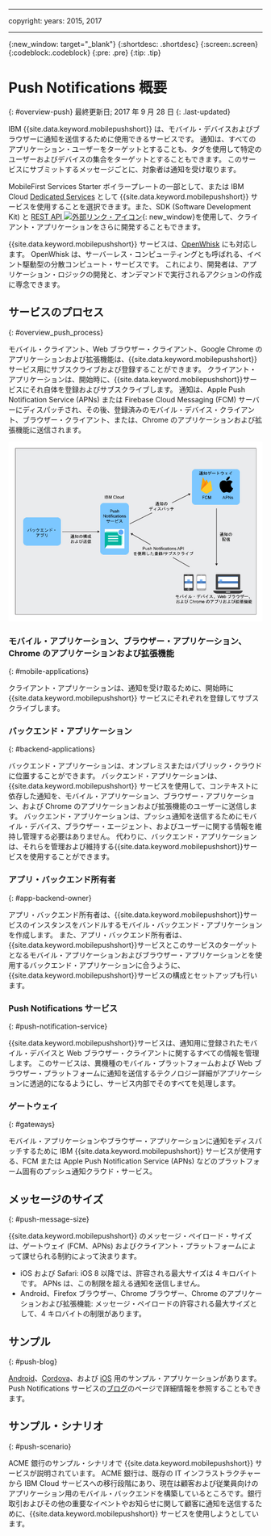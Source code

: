 ----

copyright:
 years: 2015, 2017

---

{:new_window: target="_blank"}
{:shortdesc: .shortdesc}
{:screen:.screen}
{:codeblock:.codeblock}
{:pre: .pre}
{:tip: .tip}

# Push Notifications 概要 
{: #overview-push}
最終更新日; 2017 年 9 月 28 日
{: .last-updated}

IBM {{site.data.keyword.mobilepushshort}} は、モバイル・デバイスおよびブラウザーに通知を送信するために使用できるサービスです。 通知は、すべてのアプリケーション・ユーザーをターゲットとすることも、タグを使用して特定のユーザーおよびデバイスの集合をターゲットとすることもできます。 このサービスにサブミットするメッセージごとに、対象者は通知を受け取ります。


MobileFirst Services Starter ボイラープレートの一部として、または IBM Cloud [Dedicated Services](/docs/dedicated/index.html) として {{site.data.keyword.mobilepushshort}} サービスを使用することを選択できます。また、SDK (Software Development Kit) と [REST API ![外部リンク・アイコン](../../icons/launch-glyph.svg "外部リンク・アイコン")](https://imfpush.{DomainName}/imfpush/){: new_window}を使用して、クライアント・アプリケーションをさらに開発することもできます。


{{site.data.keyword.mobilepushshort}} サービスは、[OpenWhisk](/docs/openwhisk/index.html) にも対応します。 OpenWhisk は、サーバーレス・コンピューティングとも呼ばれる、イベント駆動型の分散コンピュート・サービスです。 これにより、開発者は、アプリケーション・ロジックの開発と、オンデマンドで実行されるアクションの作成に専念できます。


## サービスのプロセス
{: #overview_push_process}

モバイル・クライアント、Web ブラウザー・クライアント、Google Chrome のアプリケーションおよび拡張機能は、{{site.data.keyword.mobilepushshort}} サービス用にサブスクライブおよび登録することができます。 クライアント・アプリケーションは、開始時に、{{site.data.keyword.mobilepushshort}}サービスにそれ自体を登録およびサブスクライブします。 通知は、Apple Push Notification Service (APNs) または Firebase Cloud Messaging (FCM) サーバーにディスパッチされ、その後、登録済みのモバイル・デバイス・クライアント、ブラウザー・クライアント、または、Chrome のアプリケーションおよび拡張機能に送信されます。

![プッシュの概要](images/overview.jpg)


### モバイル・アプリケーション、ブラウザー・アプリケーション、Chrome のアプリケーションおよび拡張機能
{: #mobile-applications}

クライアント・アプリケーションは、通知を受け取るために、開始時に {{site.data.keyword.mobilepushshort}} サービスにそれぞれを登録してサブスクライブします。

### バックエンド・アプリケーション
{: #backend-applications}

バックエンド・アプリケーションは、オンプレミスまたはパブリック・クラウドに位置することができます。 バックエンド・アプリケーションは、{{site.data.keyword.mobilepushshort}} サービスを使用して、コンテキストに依存した通知を、モバイル・アプリケーション、ブラウザー・アプリケーション、および Chrome のアプリケーションおよび拡張機能のユーザーに送信します。 バックエンド・アプリケーションは、プッシュ通知を送信するためにモバイル・デバイス、ブラウザー・エージェント、およびユーザーに関する情報を維持し管理する必要はありません。 代わりに、バックエンド・アプリケーションは、それらを管理および維持する{{site.data.keyword.mobilepushshort}}サービスを使用することができます。

### アプリ・バックエンド所有者
{: #app-backend-owner}

アプリ・バックエンド所有者は、{{site.data.keyword.mobilepushshort}}サービスのインスタンスをバンドルするモバイル・バックエンド・アプリケーションを作成します。 また、アプリ・バックエンド所有者は、{{site.data.keyword.mobilepushshort}}サービスとこのサービスのターゲットとなるモバイル・アプリケーションおよびブラウザー・アプリケーションとを使用するバックエンド・アプリケーションに合うように、{{site.data.keyword.mobilepushshort}}サービスの構成とセットアップも行います。

### Push Notifications サービス
{: #push-notification-service}

{{site.data.keyword.mobilepushshort}}サービスは、通知用に登録されたモバイル・デバイスと Web ブラウザー・クライアントに関するすべての情報を管理します。 このサービスは、異機種のモバイル・プラットフォームおよび Web ブラウザー・プラットフォームに通知を送信するテクノロジー詳細がアプリケーションに透過的になるようにし、サービス内部でそのすべてを処理します。

### ゲートウェイ
{: #gateways}

モバイル・アプリケーションやブラウザー・アプリケーションに通知をディスパッチするために IBM {{site.data.keyword.mobilepushshort}} サービスが使用する、FCM または Apple Push Notification Service (APNs) などのプラットフォーム固有のプッシュ通知クラウド・サービス。

## メッセージのサイズ
{: #push-message-size}

{{site.data.keyword.mobilepushshort}} のメッセージ・ペイロード・サイズは、ゲートウェイ (FCM、APNs) およびクライアント・プラットフォームによって課せられる制約によって決まります。 

- iOS および Safari: iOS 8 以降では、許容される最大サイズは 4 キロバイトです。 APNs は、この制限を超える通知を送信しません。
- Android、Firefox ブラウザー、Chrome ブラウザー、Chrome のアプリケーションおよび拡張機能: メッセージ・ペイロードの許容される最大サイズとして、4 キロバイトの制限があります。

## サンプル
{: #push-blog}

[Android](https://github.com/ibm-bluemix-mobile-services/bms-samples-android-hellopush/)、[Cordova](https://github.com/ibm-bluemix-mobile-services/bms-samples-cordova-hellopush)、および [iOS](https://github.com/ibm-bluemix-mobile-services/bms-samples-swift-hellopush) 用のサンプル・アプリケーションがあります。
Push Notifications サービスの[ブログ](http://push-notification-service.mybluemix.net/)のページで詳細情報を参照することもできます。  


## サンプル・シナリオ 
{: #push-scenario}

ACME 銀行のサンプル・シナリオで {{site.data.keyword.mobilepushshort}} サービスが説明されています。 ACME 銀行は、既存の IT インフラストラクチャーから IBM Cloud サービスへの移行段階にあり、現在は顧客および従業員向けのアプリケーション用のモバイル・バックエンドを構築しているところです。銀行取引およびその他の重要なイベントやお知らせに関して顧客に通知を送信するために、{{site.data.keyword.mobilepushshort}} サービスを使用しようとしています。


